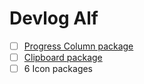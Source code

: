 # Devlog Alf

-   [ ] [Progress Column package](../packages/progress/docs/IDEA.md)
-   [ ] [Clipboard package](../packages/clipboard/docs/IDEA.md)
-   [ ] 6 Icon packages
